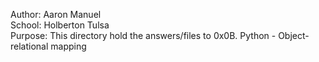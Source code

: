Author: Aaron Manuel<br/>
School: Holberton Tulsa<br/>
Purpose: This directory hold the answers/files to 0x0B. Python - Object-relational mapping<br/>
